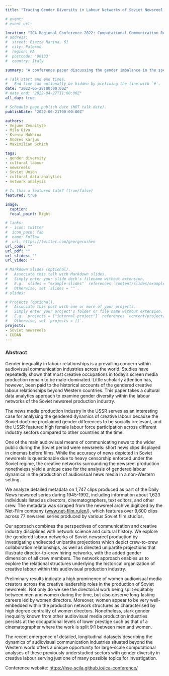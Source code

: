 ```yaml
---
title: "Tracing Gender Diversity in Labour Networks of Soviet Newsreel Production 1945-92"

# event: 
# event_url: 

location: "ICA Regional Conference 2022: Computational Communication Research in Central and Eastern Europe, University of Helsinki, Finland"
# address:
#  street: Piazza Marina, 61
#  city: Palermo
#  region: PA
#  postcode: '90133'
#  country: Italy

summary: "A conference paper discussing the gender imbalance in the specialised newsreel production sector in the Soviet Union"

# Talk start and end times.
#   End time can optionally be hidden by prefixing the line with `#`.
date: "2022-06-29T00:00:00Z"
# date_end: "2022-04-27T11:00:00Z"
all_day: true

# Schedule page publish date (NOT talk date).
publishDate: "2022-06-21T00:00:00Z"

authors: 
- Vejune Zemaityte
- Mila Oiva
- Ksenia Mukhina
- Andres Karjus
- Maximilian Schich

tags:
- gender diversity
- cultural labour
- newsreels
- Soviet Union
- cultural data analytics
- network analysis

# Is this a featured talk? (true/false)
featured: true

image:
  caption: 
  focal_point: Right

# links:
# - icon: twitter
#  icon_pack: fab
#  name: Follow
#  url: https://twitter.com/georgecushen
url_code: ""
url_pdf: ""
url_slides: ""
url_video: ""

# Markdown Slides (optional).
#   Associate this talk with Markdown slides.
#   Simply enter your slide deck's filename without extension.
#   E.g. `slides = "example-slides"` references `content/slides/example-slides.md`.
#   Otherwise, set `slides = ""`.
# slides:

# Projects (optional).
#   Associate this post with one or more of your projects.
#   Simply enter your project's folder or file name without extension.
#   E.g. `projects = ["internal-project"]` references `content/project/deep-learning/index.md`.
#   Otherwise, set `projects = []`.
projects:
- Soviet newsreels
- CUDAN
---
```


### Abstract

Gender inequality in labour relationships is a prevailing concern within audiovisual communication industries across the world. Studies have repeatedly shown that most creative occupations in today’s screen media production remain to be male-dominated. Little scholarly attention has, however, been paid to the historical accounts of the gendered creative labour relationships beyond Western countries. This paper takes a cultural data analytics approach to examine gender diversity within the labour networks of the Soviet newsreel production industry. 

The news media production industry in the USSR serves as an interesting case for analysing the gendered dynamics of creative labour because the Soviet doctrine proclaimed gender differences to be socially irrelevant, and the USSR featured high female labour force participation across different industry sectors compared to other countries at the time. 

One of the main audiovisual means of communicating news to the wider public during the Soviet period were newsreels: short news clips displayed in cinemas before films. While the accuracy of news depicted in Soviet newsreels is questionable due to heavy censorship enforced under the Soviet regime, the creative networks surrounding the newsreel production nonetheless yield a unique case for the analysis of gendered labour dynamics in the production of audiovisual news media in a non-Western setting. 

We analyze detailed metadata on 1,747 clips produced as part of the Daily News newsreel series during 1945-1992, including information about 1,623 individuals listed as directors, cinematographers, text editors, and other crew. The metadata was scraped from the newsreel archive digitized by the Net-Film company (www.net-film.ru/en/), which features over 9,600 clips across 77 newsreel series produced by various Soviet film studios.

Our approach combines the perspectives of communication and creative industry disciplines with network science and cultural history. We explore the gendered labour networks of Soviet newsreel production by investigating undirected unipartite projections which depict crew-to-crew collaboration relationships, as well as directed unipartite projections that illustrate director-to-crew hiring networks, with the added gender dimension of all crew members. The network approach enables us to explore the relational structures underlying the historical organization of creative labour within this audiovisual production industry. 

Preliminary results indicate a high prominence of women audiovisual media creators across the creative leadership roles in the production of Soviet newsreels. Not only do we see the directorial work being split equitably between men and women during the time, but also observe long-lasting careers led by women directors. Moreover, women appear to be very well-embedded within the production network structures as characterised by high degree centrality of women directors. Nonetheless, stark gender inequality known from other audiovisual media production industries persists at the occupational levels of lower prestige such as that of a cinematographer where the work is split 9:1 between men and women. 

The recent emergence of detailed, longitudinal datasets describing the dynamics of audiovisual communication industries situated beyond the Western world offers a unique opportunity for large-scale computational analyses of these previously understudied sectors with gender diversity in creative labour serving just one of many possible topics for investigation. 

Conference website: https://hse-scila.github.io/ica-conference/